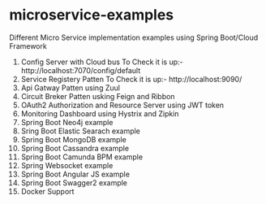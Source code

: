 # microservice-examples
Different Micro Service implementation examples using Spring Boot/Cloud Framework

1) Config Server with Cloud bus
    To Check it is up:- http://localhost:7070/config/default
2) Service Registery Patten
    To Check it is up:- http://localhost:9090/
3) Api Gatway Patten using Zuul
4) Circuit Breker Patten usking Feign and Ribbon
5) OAuth2 Authorization and Resource Server using JWT token
6) Monitoring Dashboard using Hystrix and Zipkin 
7) Spring Boot Neo4j example
8) Sring Boot Elastic Searach example
9) Spring Boot MongoDB example
10) Spring Boot Cassandra example
11) Spring Boot Camunda BPM example
12) Spring Websocket example
13) Spring Boot Angular JS example
14) Spring Boot Swagger2 example
15) Docker Support
